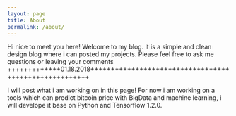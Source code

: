 ```yaml
---
layout: page
title: About
permalink: /about/
---
```


Hi nice to meet you here! Welcome to my blog. it is a simple and clean design blog where i can posted my projects. Please feel free to ask me questions or leaving your comments
+++++++++++++01.18.2018++++++++++++++++++++++++++++++++++++++++++++++++++++++

I will post what i am working on in this page! For now i am working on a tools which can predict bitcoin price with BigData and machine learning, i will develope it base on Python and Tensorflow 1.2.0.
